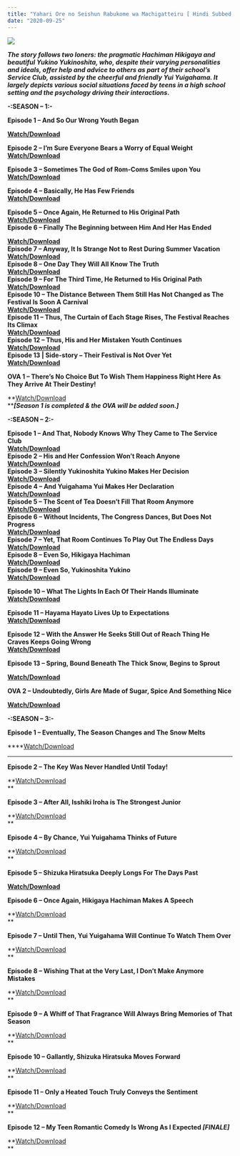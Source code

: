 ```yaml
---
title: "Yahari Ore no Seishun Rabukome wa Machigatteiru [ Hindi Subbed ] - 2013"
date: "2020-09-25"
---
```


[![](https://4.bp.blogspot.com/-I3J0wIc3IAc/W9h3t-q8tbI/AAAAAAAAB14/ScTI-CTVvkcvmwTk2fb5Hgvt51vYYQdCACLcBGAs/s400/wp2137356-oregairu-wallpapers.png)](https://4.bp.blogspot.com/-I3J0wIc3IAc/W9h3t-q8tbI/AAAAAAAAB14/ScTI-CTVvkcvmwTk2fb5Hgvt51vYYQdCACLcBGAs/s1600/wp2137356-oregairu-wallpapers.png)

**_The story follows two loners: the pragmatic Hachiman Hikigaya and beautiful Yukino Yukinoshita, who, despite their varying personalities and ideals, offer help and advice to others as part of their school’s Service Club, assisted by the cheerful and friendly Yui Yuigahama. It largely depicts various social situations faced by teens in a high school setting and the psychology driving their interactions._**

****\-:SEASON – 1:-****

**Episode 1 – And So Our Wrong Youth Began**

**[Watch/Download](https://gplinks.co/Gya1M)**

**Episode 2 – I’m Sure Everyone Bears a Worry of Equal Weight**  
**[Watch/Download](http://raboninco.com/Bltw)**

**Episode 3 – Sometimes The God of Rom-Coms Smiles upon You**  
**[Watch/Download](https://gplinks.co/IxNVuqXG)**

**Episode 4 – Basically, He Has Few Friends**  
**[Watch/Download](http://raboninco.com/Gh2c)**

**Episode 5 – Once Again, He Returned to His Original Path**  
****[Watch/Download](https://gplinks.co/lWEjGe2)****  
**Episode 6 – Finally The Beginning between Him And Her Has Ended**

****[Watch/Download](https://gplinks.co/7o1Tgc)****  
**Episode 7 – Anyway, It Is Strange Not to Rest During Summer Vacation**  
******[Watch/Download](https://gplinks.co/lLnZQj)******  
****Episode 8 – One Day They Will All Know The Truth****  
**********[Watch/Download](https://gplinks.co/ZWFMDB)**********  
********Episode 9 – For The Third Time, He Returned to His Original Path********  
********[Watch/Download](http://raboninco.com/7Stj)********  
******Episode 10 – The Distance Between Them Still Has Not Changed as The Festival Is Soon A Carnival******  
******[Watch/Download](http://raboninco.com/AduG)******  
****Episode 11 – Thus, The Curtain of Each Stage Rises, The Festival Reaches Its Climax****  
**********[Watch/Download](http://raboninco.com/DjXU)**********  
********Episode 12 – Thus, His and Her Mistaken Youth Continues********  
********[Watch/Download](http://raboninco.com/Gam4)********  
********Episode 13 | Side-story – Their Festival is Not Over Yet********  
********[Watch/Download](http://raboninco.com/GaoW)********

**OVA 1 – There’s No Choice But To Wish Them Happiness Right Here As They Arrive At Their Destiny!**

**[Watch/Download](http://raboninco.com/tmTH)  
********_\[Season 1 is completed & the OVA will be added soon.\]_******

****\-:SEASON – 2:-****

**Episode 1 – And That, Nobody Knows Why They Came to The Service Club**  
**[Watch/Download](http://raboninco.com/I7JH)**  
****Episode 2 – His and Her Confession Won’t Reach Anyone****  
**[Watch/Download](http://raboninco.com/JynN)**  
******Episode 3 – Silently Yukinoshita Yukino Makes Her Decision******  
**[Watch/Download](http://raboninco.com/M4q7)**  
********Episode 4 – And Yuigahama Yui Makes Her Declaration********  
**[Watch/Download](http://raboninco.com/Or9M)**  
**********Episode 5 – The Scent of Tea Doesn’t Fill That Room Anymore**********  
**********[Watch/Download](http://raboninco.com/QFnj)**********  
********Episode 6 – Without Incidents, The Congress Dances, But Does Not Progress********  
********[Watch/Download](http://raboninco.com/TPkT)********  
******Episode 7 – Yet, That Room Continues To Play Out The Endless Days******  
******[Watch/Download](http://raboninco.com/TwTT)******  
****Episode 8 – Even So, Hikigaya Hachiman****  
****[Watch/Download](http://raboninco.com/VtqS)****  
**Episode 9 – Even So, Yukinoshita Yukino**  
**[Watch/Download](http://raboninco.com/YhvT)**

**Episode 10 – What The Lights In Each Of Their Hands Illuminate**  
**[Watch/Download](http://raboninco.com/ZLuk)**

**Episode 11 – Hayama Hayato Lives Up to Expectations**  
**[Watch/Download](http://raboninco.com/iXzo)**

**Episode 12 – With the Answer He Seeks Still Out of Reach Thing He Craves Keeps Going Wrong**  
**[Watch/Download](http://raboninco.com/lUZS)**

**Episode 13 – Spring, Bound Beneath The Thick Snow, Begins to Sprout**

**[Watch/Download](http://raboninco.com/qaE1)**

**OVA 2 – Undoubtedly, Girls Are Made of Sugar, Spice And Something Nice**

**[Watch/Download](http://raboninco.com/x15J)**

****\-:SEASON – 3:-****

  
****Episode 1 – Eventually, The Season Changes and The Snow Melts****

****[Watch/Download](https://gplinks.co/jPH4mj)  
****

**Episode 2 – The Key Was Never Handled Until Today!**

**[Watch/Download](https://gplinks.co/hwVMcyov)  
**

**Episode 3 – After All, Isshiki Iroha is The Strongest Junior**

**[Watch/Download](https://gplinks.co/fdhY7)  
**

**Episode 4 – By Chance, Yui Yuigahama Thinks of Future**

**[Watch/Download](https://gplinks.co/EuDlN)  
**

**Episode 5 – Shizuka Hiratsuka Deeply Longs For The Days Past**

**[Watch/Download](https://gplinks.co/TOYVZyY2)**

**Episode 6 – Once Again, Hikigaya Hachiman Makes A Speech**

**[Watch/Download](https://gplinks.co/UIdJbw)  
**

**Episode 7 – Until Then, Yui Yuigahama Will Continue To Watch Them Over**

**[Watch/Download](https://gplinks.co/cbqeW1)  
**

**Episode 8 – Wishing That at the Very Last, I Don’t Make Anymore Mistakes**

**[Watch/Download](https://gplinks.co/NDQAAPy)  
**

**Episode 9 – A Whiff of That Fragrance Will Always Bring Memories of That Season**

**[Watch/Download](https://gplinks.co/95xYutoZ)  
**

**Episode 10 – Gallantly, Shizuka Hiratsuka Moves Forward**

**[Watch/Download](http://raboninco.com/27gdj)  
**

**Episode 11 – Only a Heated Touch Truly Conveys the Sentiment**

**[Watch/Download](https://gplinks.co/EPsH17U)  
**

**Episode 12 – My Teen Romantic Comedy Is Wrong As I Expected _\[FINALE\]_**

**[Watch/Download](https://gplinks.co/ZBHw5ah)  
**
